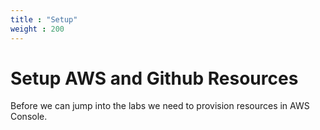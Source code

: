 ```yaml
---
title : "Setup"
weight : 200
---
```


# Setup AWS and Github Resources

Before we can jump into the labs we need to provision resources in AWS Console.  
